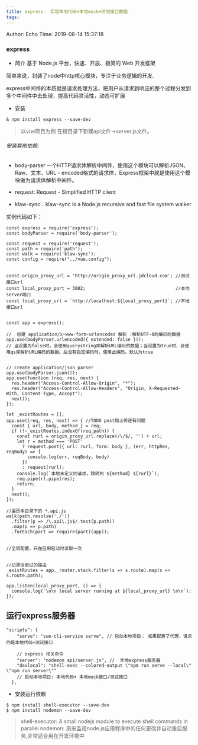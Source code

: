 ```yaml
---
title: express： 实现本地代码+本地mock+环境接口数据
tags:
---
```


Author: Echo
Time: 2019-08-14 15:37:18

### express

* 简介
基于 Node.js 平台，快速、开放、极简的 Web 开发框架

简单来说，封装了node中http核心模块，专注于业务逻辑的开发.

express中间件的本质就是请求处理方法，把用户从请求到响应的整个过程分发到多个中间件中去处理，提高代码灵活性，动态可扩展
* 安装
```
& npm install express --save-dev
```

>以vue项目为例
在根目录下新建api文件->server.js文件。


###### 安装其他依赖: 
* body-parser
  一个HTTP请求体解析中间件，使用这个模块可以解析JSON、Raw、文本、URL - encoded格式的请求体，Express框架中就是使用这个模块做为请求体解析中间件。

* request: Request - Simplified HTTP client
* klaw-sync：klaw-sync is a Node.js recursive and fast file system walker

实例代码如下：

```
const express = require('express');
const bodyParser = require('body-parser');

const request = require('request');
const path = require('path');
const walk = require('klaw-sync');
const config = require("../vue.config");


const origin_proxy_url = 'http://origin_proxy_url.jdcloud.com'; //测试接口url
const local_proxy_port = 3002;                                  //本地server端口
const local_proxy_url = `http://localhost:${local_proxy_port}`; //本地接口url


const app = express();

//  创建 application/x-www-form-urlencoded 解析 :解析UTF-8的编码的数据
app.use(bodyParser.urlencoded({ extended: false })); 
// 当设置为false时，会使用querystring库解析URL编码的数据；当设置为true时，会使用qs库解析URL编码的数据。后没有指定编码时，使用此编码。默认为true


// create application/json parser
app.use(bodyParser.json());
app.use(function (req, res, next) {
  res.header("Access-Control-Allow-Origin", "*");
  res.header("Access-Control-Allow-Headers", "Origin, X-Requested-With, Content-Type, Accept");
  next();
});

let _existRoutes = [];
app.use((req, res, next) => { //TODO post和上传还有问题
  const { url, body, method } = req;
  if (!~_existRoutes.indexOf(req.path)) {
    const rurl = origin_proxy_url.replace(/\/$/, '') + url;
    let r = method === 'POST'
      ? request.post({ url: rurl, form: body }, (err, httpRes, reqBody) => {
        console.log(err, reqBody, body)
      })
      : request(rurl);
    console.log(`本地未定义的请求，跳转到 ${method} ${rurl}`);
    req.pipe(r).pipe(res);
    return;
  }
  next();
});

//遍历本目录下的 *.api.js
walk(path.resolve('./'))
  .filter(p => /\.api\.js$/.test(p.path))
  .map(p => p.path)
  .forEach(part => require(part)(app));


//全局配置，只在应用启动时读取一次


//记录注册过的路由
_existRoutes = app._router.stack.filter(s => s.route).map(s => s.route.path);

app.listen(local_proxy_port, () => {
  console.log(`\n\n local server running at ${local_proxy_url} \n\n`);
});
```

## 运行express服务器

```
"scripts": {
    "serve": "vue-cli-service serve", // 启动本地项目： 如果配置了代理，请求的是本地代码+测试接口

    // express 相关命令
    "server": "nodemon api/server.js", //  本地express服务器
    "devlocal": "shell-exec --colored-output \"npm run serve --local\" \"npm run server\"" 
    // 启动本地项目: 本地代码+ 本地mock接口/测试接口
  },
```
* 安装运行依赖
```
$ npm install shell-executor --save-dev
$ npm install nodemon --save-dev
```
> shell-executor: A small nodejs module to execute shell commands in parallel
> nodemon: 用来监视node.js应用程序中的任何更改并自动重启服务,非常适合用在开发环境中

